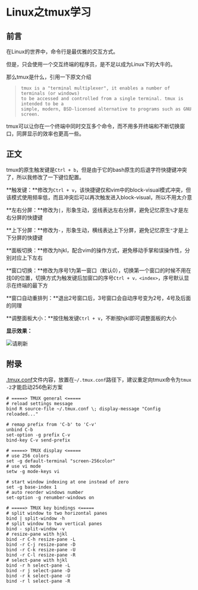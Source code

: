 # Linux之tmux学习

## 前言

在Linux的世界中，命令行是最优雅的交互方式。

但是，只会使用一个交互终端的程序员，是不足以成为Linux下的大牛的。

那么tmux是什么，引用一下原文介绍

> ```
> tmux is a "terminal multiplexer", it enables a number of terminals (or windows)
> to be accessed and controlled from a single terminal. tmux is intended to be a
> simple, modern, BSD-licensed alternative to programs such as GNU screen.
> ```

tmux可以让你在一个终端中同时交互多个命令，而不用多开终端和不断切换窗口，同屏显示的效率也更高一些。

## 正文

tmux的原生触发键是`Ctrl + b`，但是由于它的bash原生的后退字符快捷键冲突了，所以我修改了一下键位配置。

**触发键：**修改为`Ctrl + v`，该快捷键仅和vim中的block-visual模式冲突，但该模式使用频率低，而且冲突后可以再次触发进入block-visual，所以不用太介意

**左右分屏：**修改为`|`，形象生动，竖线表达左右分屏，避免记忆原生`%`才是左右分屏的快捷键

**上下分屏：**修改为`-`，形象生动，横线表达上下分屏，避免记忆原生`"`才是上下分屏的快捷键

**面板切换：**修改为hjkl，配合vim的操作方式，避免移动手掌和误操作性，分别对应上下左右

**窗口切换：**修改为序号1为第一窗口（默认0），切换第一个窗口的时候不用在找0的位置，切换方式为触发键后加窗口的序号`Ctrl + v，<index>`，序号默认显示在终端的最下方

**窗口自动重排列：**退出2号窗口后，3号窗口会自动序号变为2号，4号及后面的同理

**调整面板大小：**按住触发键`Ctrl + v`，不断按hjkl即可调整面板的大小

**显示效果：**

![请刷新](https://wsine.cn-gd.ufileos.com/image/wsine-blog-image448.png)

## 附录

[.tmux.conf](https://github.com/Wsine/Backup/blob/master/linux/.tmux.conf)文件内容，放置在`~/.tmux.conf`路径下，建议重定向tmux命令为`tmux -2`才能启动256色彩方案

```
# =====> TMUX general <=====
# reload settings message
bind R source-file ~/.tmux.conf \; display-message "Config reloaded..."

# remap prefix from 'C-b' to 'C-v'
unbind C-b
set-option -g prefix C-v
bind-key C-v send-prefix

# =====> TMUX display <=====
# use 256 colors
set -g default-terminal "screen-256color"
# use vi mode
setw -g mode-keys vi

# start window indexing at one instead of zero
set -g base-index 1
# auto reorder windows number
set-option -g renumber-windows on

# =====> TMUX key bindings <=====
# split window to two horizontal panes
bind | split-window -h
# split window to two vertical panes
bind - split-window -v
# resize-pane with hjkl
bind -r C-h resize-pane -L
bind -r C-j resize-pane -D
bind -r C-k resize-pane -U
bind -r C-l resize-pane -R
# select-pane with hjkl
bind -r h select-pane -L
bind -r j select-pane -D
bind -r k select-pane -U
bind -r l select-pane -R
```
